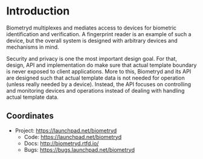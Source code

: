 # Introduction

Biometryd multiplexes and mediates access to devices for biometric
identification and verification. A fingerprint reader is an example of
such a device, but the overall system is designed with arbitrary
devices and mechanisms in mind.

Security and privacy is one the most important design goal. For that,
design, API and implementation do make sure that actual template
boundary is never exposed to client applications. More to this,
Biometryd and its API are designed such that actual template data is
not needed for operation (unless really needed by a device). Instead,
the API focuses on controlling and monitoring devices and operations
instead of dealing with handling actual template data.

## Coordinates

 - Project: <https://launchpad.net/biometryd>
   - Code: <https://launchpad.net/biometryd>
   - Docs: <http://biometryd.rtfd.io/>
   - Bugs: <https://bugs.launchpad.net/biometryd>
